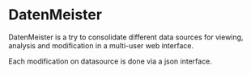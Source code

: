 DatenMeister
============

DatenMeister is a try to consolidate different data sources for viewing, 
analysis and modification in a multi-user web interface. 

Each modification on datasource is done via a json interface. 
